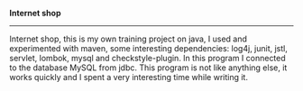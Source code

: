 **Internet shop**
________________________________________________________________________________________________________________________
Internet shop, this is my own training project on java,
I used and experimented with maven, some interesting 
dependencies: log4j, junit, jstl, servlet, lombok, mysql and
checkstyle-plugin. In this program I connected to 
the database MySQL from jdbc. This program is not like anything else, it works quickly and I spent a 
very interesting time while writing it.      

